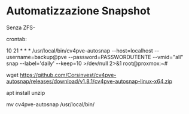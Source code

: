 # Automatizzazione Snapshot


Senza ZFS-

crontab:

10 21 * * * /usr/local/bin/cv4pve-autosnap --host=localhost --username=backup@pve --password=PASSWORDUTENTE --vmid="all" snap --label='daily' --keep=10 >/dev/null 2>&1
root@proxmox:~# 

wget https://github.com/Corsinvest/cv4pve-autosnap/releases/download/v1.8.1/cv4pve-autosnap-linux-x64.zip

apt install unzip

mv cv4pve-autosnap /usr/local/bin/